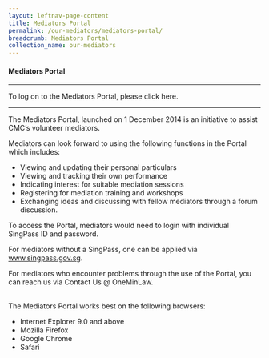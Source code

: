 ```yaml
---
layout: leftnav-page-content
title: Mediators Portal
permalink: /our-mediators/mediators-portal/
breadcrumb: Mediators Portal
collection_name: our-mediators
---
```


#### Mediators Portal
---

To log on to the Mediators Portal, please click here.


***

 

The Mediators Portal, launched on 1 December 2014 is an initiative to assist CMC’s volunteer mediators.

 
Mediators can look forward to using the following functions in the Portal which includes:

<ul>
  <li>Viewing and updating their personal particulars</li>
  <li>Viewing and tracking their own performance</li>
  <li>Indicating interest for suitable mediation sessions</li>
  <li>Registering for mediation training and workshops</li>
  <li>Exchanging ideas and discussing with fellow mediators through a forum discussion.</li>
</ul>

To access the Portal, mediators would need to login with individual SingPass ID and password.  

For mediators without a SingPass, one can be applied via www.singpass.gov.sg.


For mediators who encounter problems through the use of the Portal, you can reach us via Contact Us @ OneMinLaw.<br><br>

 

The Mediators Portal works best on the following browsers:

 
<ul>
  <li>Internet Explorer 9.0 and above</li>
  <li>Mozilla Firefox</li>
  <li>Google Chrome</li>
  <li>Safari</li>
</ul>
 


